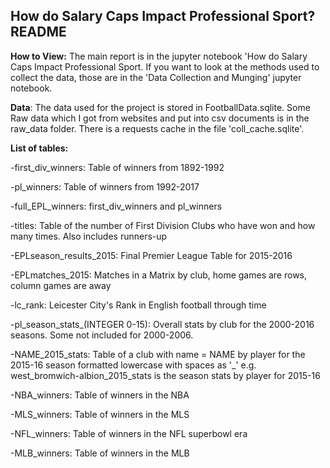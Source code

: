 ## How do Salary Caps Impact Professional Sport? README

**How to View:** The main report is in the jupyter notebook 'How do Salary Caps Impact Professional Sport. If you want to look at the methods used to collect the data, those are in the 'Data Collection and Munging' jupyter notebook. 


**Data**: The data used for the project is stored in FootballData.sqlite. Some Raw data which I got from websites and put into csv documents is in the raw_data folder. There is a requests cache in the file 'coll_cache.sqlite'.

**List of tables:**

-first_div_winners: Table of winners from 1892-1992

-pl_winners: Table of winners from 1992-2017

-full_EPL_winners: first_div_winners and pl_winners

-titles: Table of the number of First Division Clubs who have won and how many times. Also includes runners-up

-EPLseason_results_2015: Final Premier League Table for 2015-2016

-EPLmatches_2015: Matches in a Matrix by club, home games are rows, column games are away

-lc_rank: Leicester City's Rank in English football through time

-pl_season_stats_(INTEGER 0-15): Overall stats by club for the 2000-2016 seasons. Some not included for 2000-2006.

-NAME_2015_stats: Table of a club with name = NAME by player for the 2015-16 season formatted lowercase with spaces as '_' e.g. west_bromwich-albion_2015_stats is the season stats by player for 2015-16

-NBA_winners: Table of winners in the NBA

-MLS_winners: Table of winners in the MLS

-NFL_winners: Table of winners in the NFL superbowl era

-MLB_winners: Table of winners in the MLB
